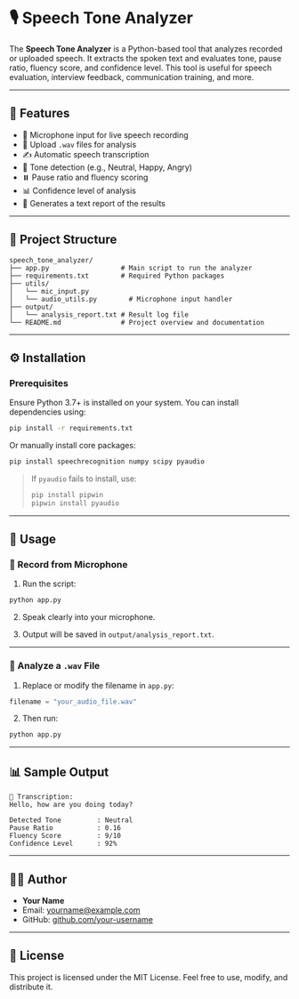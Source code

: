 
# 🎙️ Speech Tone Analyzer

The **Speech Tone Analyzer** is a Python-based tool that analyzes recorded or uploaded speech. It extracts the spoken text and evaluates tone, pause ratio, fluency score, and confidence level. This tool is useful for speech evaluation, interview feedback, communication training, and more.

---

## 📌 Features

- 🎤 Microphone input for live speech recording
- 📁 Upload `.wav` files for analysis
- ✍️ Automatic speech transcription
- 🧠 Tone detection (e.g., Neutral, Happy, Angry)
- ⏸️ Pause ratio and fluency scoring
- 📊 Confidence level of analysis
- 📝 Generates a text report of the results

---

## 📁 Project Structure

```
speech_tone_analyzer/
├── app.py                  # Main script to run the analyzer
├── requirements.txt        # Required Python packages
├── utils/
│   └── mic_input.py
│   └── audio_utils.py        # Microphone input handler
├── output/
│   └── analysis_report.txt # Result log file
└── README.md               # Project overview and documentation
```

---

## ⚙️ Installation

### Prerequisites

Ensure Python 3.7+ is installed on your system. You can install dependencies using:

```bash
pip install -r requirements.txt
```

Or manually install core packages:

```bash
pip install speechrecognition numpy scipy pyaudio
```

> If `pyaudio` fails to install, use:
> ```bash
> pip install pipwin
> pipwin install pyaudio
> ```

---

## 🚀 Usage

### 🎤 Record from Microphone

1. Run the script:

```bash
python app.py
```

2. Speak clearly into your microphone.

3. Output will be saved in `output/analysis_report.txt`.

---

### 📂 Analyze a `.wav` File

1. Replace or modify the filename in `app.py`:

```python
filename = "your_audio_file.wav"
```

2. Then run:

```bash
python app.py
```

---

## 📊 Sample Output

```
📝 Transcription:
Hello, how are you doing today?

Detected Tone         : Neutral
Pause Ratio           : 0.16
Fluency Score         : 9/10
Confidence Level      : 92%
```

---

## 🙋‍♂️ Author

- **Your Name**  
- Email: [yourname@example.com](mailto:yourname@example.com)
- GitHub: [github.com/your-username](https://github.com/your-username)

---

## 📝 License

This project is licensed under the MIT License. Feel free to use, modify, and distribute it.
